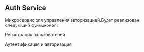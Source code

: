 ## Auth Service


Микросервис для управления авторизацией.Будет реализован следующий функционал:

Регистрация пользователей

Аутентификация и авторизация
